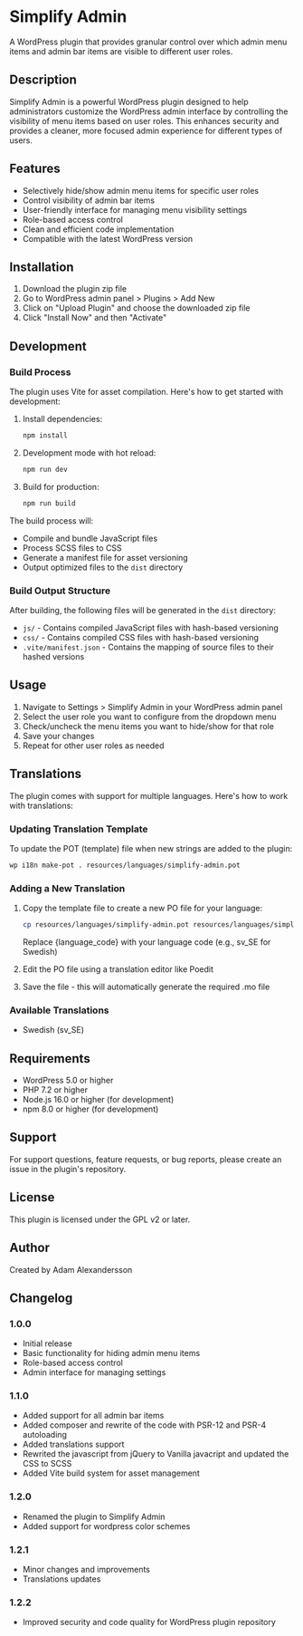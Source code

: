 # Simplify Admin

A WordPress plugin that provides granular control over which admin menu items and admin bar items are visible to different user roles.

## Description

Simplify Admin is a powerful WordPress plugin designed to help administrators customize the WordPress admin interface by controlling the visibility of menu items based on user roles. This enhances security and provides a cleaner, more focused admin experience for different types of users.

## Features

- Selectively hide/show admin menu items for specific user roles
- Control visibility of admin bar items
- User-friendly interface for managing menu visibility settings
- Role-based access control
- Clean and efficient code implementation
- Compatible with the latest WordPress version

## Installation

1. Download the plugin zip file
2. Go to WordPress admin panel > Plugins > Add New
3. Click on "Upload Plugin" and choose the downloaded zip file
4. Click "Install Now" and then "Activate"

## Development

### Build Process

The plugin uses Vite for asset compilation. Here's how to get started with development:

1. Install dependencies:
   ```bash
   npm install
   ```

2. Development mode with hot reload:
   ```bash
   npm run dev
   ```

3. Build for production:
   ```bash
   npm run build
   ```

The build process will:
- Compile and bundle JavaScript files
- Process SCSS files to CSS
- Generate a manifest file for asset versioning
- Output optimized files to the `dist` directory

### Build Output Structure

After building, the following files will be generated in the `dist` directory:
- `js/` - Contains compiled JavaScript files with hash-based versioning
- `css/` - Contains compiled CSS files with hash-based versioning
- `.vite/manifest.json` - Contains the mapping of source files to their hashed versions

## Usage

1. Navigate to Settings > Simplify Admin in your WordPress admin panel
2. Select the user role you want to configure from the dropdown menu
3. Check/uncheck the menu items you want to hide/show for that role
4. Save your changes
5. Repeat for other user roles as needed

## Translations

The plugin comes with support for multiple languages. Here's how to work with translations:

### Updating Translation Template

To update the POT (template) file when new strings are added to the plugin:

```bash
wp i18n make-pot . resources/languages/simplify-admin.pot
```

### Adding a New Translation

1. Copy the template file to create a new PO file for your language:
   ```bash
   cp resources/languages/simplify-admin.pot resources/languages/simplify-admin-{language_code}.po
   ```
   Replace {language_code} with your language code (e.g., sv_SE for Swedish)

2. Edit the PO file using a translation editor like Poedit
3. Save the file - this will automatically generate the required .mo file

### Available Translations

- Swedish (sv_SE)

## Requirements

- WordPress 5.0 or higher
- PHP 7.2 or higher
- Node.js 16.0 or higher (for development)
- npm 8.0 or higher (for development)

## Support

For support questions, feature requests, or bug reports, please create an issue in the plugin's repository.

## License

This plugin is licensed under the GPL v2 or later.

## Author

Created by Adam Alexandersson

## Changelog

### 1.0.0
- Initial release
- Basic functionality for hiding admin menu items
- Role-based access control
- Admin interface for managing settings

### 1.1.0
- Added support for all admin bar items
- Added composer and rewrite of the code with PSR-12 and PSR-4 autoloading
- Added translations support
- Rewrited the javascript from jQuery to Vanilla javacript and updated the CSS to SCSS
- Added Vite build system for asset management 

### 1.2.0
- Renamed the plugin to Simplify Admin
- Added support for wordpress color schemes

### 1.2.1
- Minor changes and improvements
- Translations updates

### 1.2.2
- Improved security and code quality for WordPress plugin repository